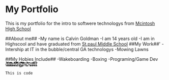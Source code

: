# My Portfolio
This is my portfolio for the intro to softwere technologys from [Mcintosh High School](https://www.youtube.com/watch?v=dQw4w9WgXcQ)

##About me##
-My name is Calvin Goldman
-I am 14 years old
-I am in Highscool and have graduated from [St.paul Middle School](https://www.stpaulptc.org/)
##My Work##'
-Intership at IT in the bubble/central GA technologys
-Mowing Lawns

##My Hobies Include##
-Wakeboarding
-Boxing
-Programing/Game Dev
`d̵̹͍͖̭͚̻̰͈̞̻̱͆̀͌͒̀͂̍̈́͌̇̍̄ę̷̱̭̲̳̺̱̲͚͗̉̇̀̑̂̓̈́̽͑́̕s̸̢̧̛̯͖̩̰̫͂͆̂̑̒̈̑̂͜͜ͅt̸̛̰̲̮̘̎̎͗͂͆̑͜r̸̢̖̜̳̺͚̮͐ǫ̶̧̢̩͔̪͕̭̱͉̩̖̤̟̭̈́̈͆̏̌̊̓͋̚͝͝ȳ̵͇͚͔̘̮͐̉̂̃͊͆͆̐i̷̛͎̝̝̩͙̬̻̤̬̲̎̀̓̈́͒͑̀͑̌̄̂̉͝͝n̸̨͚͇̟̔̔g̷̡̙͉̙̦͕̻̳̜̟̖̿̃̎̐͂̎̆̇̿̇̾̉̕͜ͅ ̴̡̖͉̬͇̮̫̝̌̈̏̓̋͛̎́́̎̕͠ţ̶̛͍̩̈́̍̃̄̽̎͒̚͘͠͝h̷̙̞̟͂ȩ̸̦̖̼̝̯̹̭̖̦͈̮̟͓̀̐͋͘ͅ ̶̭̻̜̫͐͂̆̀͊̃̑̀́̇̏̓͝͝w̴͚͈̟̺̪̬̭̯̗͍͚̼͇̺̃̏̋̂͜͠ŏ̶̩͎̞̥̺͔͎̯͓̊̓̂̆̒͝͝r̸͙̪̆͊̄̃͂̏̋͛̾͐́̑͘͝͝l̵̨̧̤͔̮͕̙͎̀̓̂͜͝d̸̡̤̗̱̰͍̖͂̎̂̈́̎̈́͘ͅ`

```
This is code
```

